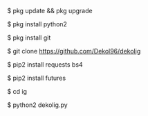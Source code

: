 $ pkg update && pkg upgrade

$ pkg install python2

$ pkg install git

$ git clone https://github.com/Dekol96/dekolig

$ pip2 install requests bs4

$ pip2 install futures

$ cd ig

$ python2 dekolig.py
